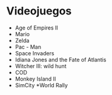 # Videojuegos

* Age of Empires II
* Mario
* Zelda
* Pac - Man
* Space Invaders
* Idiana Jones and the Fate of Atlantis
* Witcher III: wild hunt
* COD
* Monkey Island II
* SimCity 
*World Rally

 
